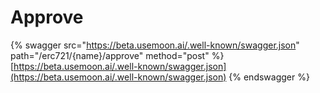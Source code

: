 # Approve

{% swagger src="https://beta.usemoon.ai/.well-known/swagger.json" path="/erc721/{name}/approve" method="post" %}
[https://beta.usemoon.ai/.well-known/swagger.json](https://beta.usemoon.ai/.well-known/swagger.json)
{% endswagger %}
